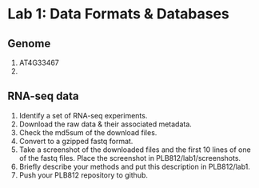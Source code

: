 # Lab 1: Data Formats & Databases 

## Genome 

1. AT4G33467 
2.

## RNA-seq data 

1. Identify a set of RNA-seq experiments. 
2. Download the raw data & their associated metadata. 
3. Check the md5sum of the download files. 
4. Convert to a gzipped fastq format. 
5. Take a screenshot of the downloaded files and the first 10 lines of one of the fastq files. Place the screenshot in PLB812/lab1/screenshots.
6. Briefly describe your methods and put this description in PLB812/lab1. 
7. Push your PLB812 repository to github.
